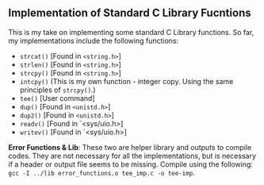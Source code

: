 ## Implementation of Standard C Library Fucntions
This is my take on implementing some standard C Library functions. So far, my implementations include the following functions:
- `strcat()` [Found in `<string.h>`]
- `strlen()` [Found in `<string.h>`]
- `strcpy()` [Found in `<string.h>`]
- `intcpy()` (This is my own function - integer copy. Using the same principles of `strcpy()`.)
- `tee()` [User command]
- `dup()` [Found in `<unistd.h>`]
- `dup2()` [Found in `<unistd.h>`]
- `readv()` [Found in `<sys/uio.h>]
- `writev()` [Found in `<sys/uio.h>]

**Error Functions & Lib**: These two are helper library and outputs to compile codes. They are not necessary for all the implementations, but is necessary if a header or output file seems to be missing. Compile using the following: `gcc -I ../lib error_functions.o tee_imp.c -o tee-imp`.